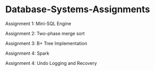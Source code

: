 # Database-Systems-Assignments

Assignment 1: Mini-SQL Engine

Assignment 2: Two-phase merge sort

Assignment 3: B+ Tree Implementation

Assignment 4: Spark

Assignment 4: Undo Logging and Recovery
